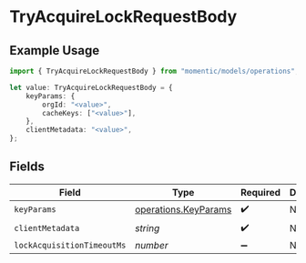 # TryAcquireLockRequestBody

## Example Usage

```typescript
import { TryAcquireLockRequestBody } from "momentic/models/operations";

let value: TryAcquireLockRequestBody = {
    keyParams: {
        orgId: "<value>",
        cacheKeys: ["<value>"],
    },
    clientMetadata: "<value>",
};
```

## Fields

| Field                                                        | Type                                                         | Required                                                     | Description                                                  |
| ------------------------------------------------------------ | ------------------------------------------------------------ | ------------------------------------------------------------ | ------------------------------------------------------------ |
| `keyParams`                                                  | [operations.KeyParams](../../models/operations/keyparams.md) | :heavy_check_mark:                                           | N/A                                                          |
| `clientMetadata`                                             | *string*                                                     | :heavy_check_mark:                                           | N/A                                                          |
| `lockAcquisitionTimeoutMs`                                   | *number*                                                     | :heavy_minus_sign:                                           | N/A                                                          |